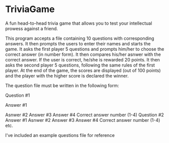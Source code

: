 # TriviaGame
A fun head-to-head trivia game that allows you to test your intellectual prowess against a friend.

This program accepts a file containing 10 questions with corresponding answers. It then prompts the users to enter their names and starts the game. It asks the first player 5 questions and prompts him/her to choose the correct answer (in number form). It then compares his/her asnwer with the correct answer. If the user is correct, he/she is rewarded 20 points. It then asks the second player 5 questions, following the same rules of the first player. At the end of the game, the scores are displayed (out of 100 points) and the player with the higher score is declared the winner. 

The question file must be written in the following form:

Question #1 

Answer #1

Asnwer #2
Answer #3
Answer #4
Correct answer number (1-4)
Question #2
Answer #1
Asnwer #2
Answer #3
Answer #4
Correct answer number (1-4)
etc.

I've included an example questions file for reference
